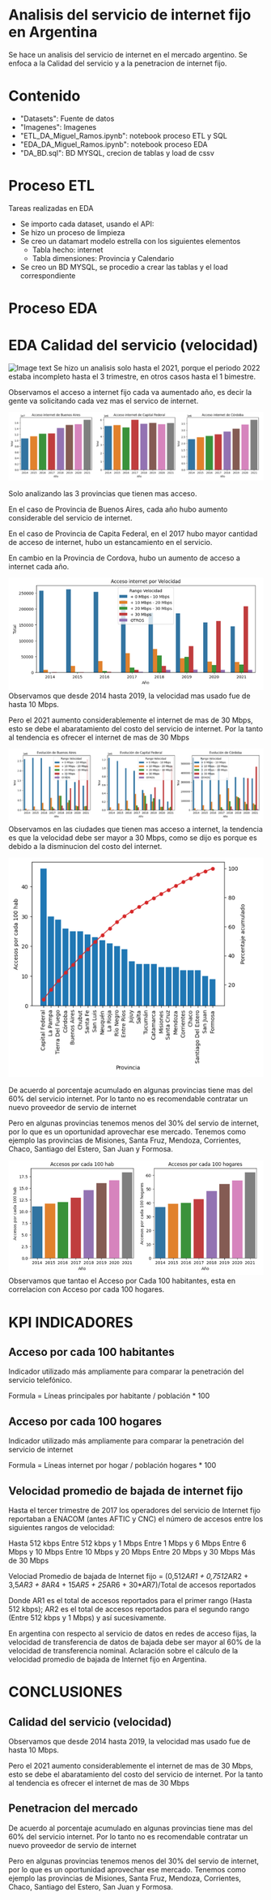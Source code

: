 # Analisis del servicio de internet fijo en Argentina

Se hace un analisis del servicio de internet en el mercado argentino.
Se enfoca a la Calidad del servicio y a la penetracion de internet fijo.

# Contenido
- "Datasets": Fuente de datos
- "Imagenes": Imagenes
- "ETL_DA_Miguel_Ramos.ipynb": notebook proceso ETL y SQL
- "EDA_DA_Miguel_Ramos.ipynb": notebook proceso EDA
- "DA_BD.sql": BD MYSQL, crecion de tablas y load de cssv

# Proceso ETL
Tareas realizadas en EDA
- Se importo cada dataset, usando el API:
- Se hizo un proceso de limpieza
- Se creo un datamart modelo estrella con los siguientes elementos
  * Tabla hecho: internet
  * Tabla dimensiones: Provincia y Calendario
- Se creo un BD MYSQL, se procedio a crear las tablas y el load correspondiente

# Proceso EDA

# EDA Calidad del servicio (velocidad)
![Image text](https://github.com/miguelramoscanari/dashboard-acceso-internet/blob/main/Imagenes/01acceso_a%C3%B1o.png)
Se hizo un analisis solo hasta el 2021, porque el periodo 2022 estaba incompleto hasta el 3 trimestre, en otros casos hasta el 1 bimestre.

Observamos el acceso a internet fijo cada va aumentado año, es decir la gente va solicitando cada vez mas el servico de internet.

![Image text](https://github.com/miguelramoscanari/dashboard-acceso-internet/blob/main/Imagenes/02acceso_prov.png)

Solo analizando las 3 provincias que tienen mas acceso.

En el caso de Provincia de Buenos Aires, cada año hubo aumento considerable del servicio de internet.

En el caso de Provincia de Capita Federal, en el 2017 hubo mayor cantidad de acceso de internet, hubo un estancamiento en el servicio.

En cambio en la Provincia de Cordova, hubo un aumento de acceso a internet cada año.

![Image text](https://github.com/miguelramoscanari/dashboard-acceso-internet/blob/main/Imagenes/03acceso_velocidad.png)
Observamos que desde 2014 hasta 2019, la velocidad mas usado fue de hasta 10 Mbps.

Pero el 2021 aumento considerablemente el internet de mas de 30 Mbps, esto se debe el abaratamiento del costo del servicio de internet. Por la tanto al tendencia es ofrecer el internet de mas de 30 Mbps

![Image text](https://github.com/miguelramoscanari/dashboard-acceso-internet/blob/main/Imagenes/04acceso_velocidad_prov.png)
Observamos en las ciudades que tienen mas acceso a internet, la tendencia es que la velocidad debe ser mayor a 30 Mbps, como se dijo es porque es debido a la disminucion del costo del internet.

![Image text](https://github.com/miguelramoscanari/dashboard-acceso-internet/blob/main/Imagenes/05penetracion_pareto.png)

De acuerdo al porcentaje acumulado en algunas provincias tiene mas del 60% del servicio internet. Por lo tanto no es recomendable contratar un nuevo proveedor de servio de internet

Pero en algunas provincias tenemos menos del 30% del servio de internet, por lo que es un oportunidad aprovechar ese mercado. Tenemos como ejemplo las provincias de Misiones, Santa Fruz, Mendoza, Corrientes, Chaco, Santiago del Estero, San Juan y Formosa.

![Image text](https://github.com/miguelramoscanari/dashboard-acceso-internet/blob/main/Imagenes/06penetracion_hab.png)
Observamos que tantao el Acceso por Cada 100 habitantes, esta en correlacion con Acceso por cada 100 hogares.

# KPI INDICADORES

## Acceso por cada 100 habitantes
Indicador utilizado más ampliamente para comparar la penetración del servicio telefónico.

Formula = Líneas principales por habitante / población * 100

## Acceso por cada 100 hogares
Indicador utilizado más ampliamente para comparar la penetración del servicio de internet

Formula = Líneas internet por hogar / población hogares * 100

## Velocidad promedio de bajada de internet fijo

Hasta el tercer trimestre de 2017 los operadores del servicio de Internet fijo reportaban a ENACOM (antes AFTIC y CNC) el número de accesos entre los siguientes rangos de velocidad:

Hasta 512 kbps
Entre 512 kbps y 1 Mbps
Entre 1 Mbps y 6 Mbps
Entre 6 Mbps y 10 Mbps
Entre 10 Mbps y 20 Mbps
Entre 20 Mbps y 30 Mbps
Más de 30 Mbps

Velociad Promedio de bajada de Internet fijo  = (0,512*AR1 + 0,7512*AR2 + 3,5*AR3 + 8*AR4 + 15*AR5 + 25*AR6 + 30*AR7)/Total de accesos reportados

Donde AR1 es el total de accesos reportados para el primer rango (Hasta 512 kbps); AR2 es el total de accesos reportados para el segundo rango (Entre 512 kbps y 1 Mbps) y así sucesivamente.

En argentina con respecto al servicio de datos en redes de acceso fijas, la velocidad de transferencia de datos de bajada debe ser mayor al 60% de la velocidad de transferencia nominal.
Aclaración sobre el cálculo de la velocidad promedio de bajada de Internet fijo en Argentina.

# CONCLUSIONES

## Calidad del servicio (velocidad)
Observamos que desde 2014 hasta 2019, la velocidad mas usado fue de hasta 10 Mbps. 

Pero el 2021 aumento considerablemente el internet de mas de 30 Mbps, esto se debe el abaratamiento del costo del servicio de internet. Por la tanto al tendencia es ofrecer el internet de mas de 30 Mbps

## Penetracion del mercado
De acuerdo al porcentaje acumulado en algunas provincias tiene mas del 60% del servicio internet. Por lo tanto no es recomendable contratar un nuevo proveedor de servio de internet

Pero en algunas provincias tenemos menos del 30% del servio de internet, por lo que es un oportunidad aprovechar ese mercado. Tenemos como ejemplo las provincias de Misiones, Santa Fruz, Mendoza, Corrientes, Chaco, Santiago del Estero, San Juan y Formosa.
